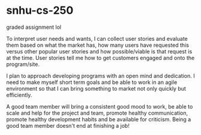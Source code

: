 # snhu-cs-250
graded assignment lol

To interpret user needs and wants, I can collect user stories and evaluate them based on what the market has, how many users have requested this versus other popular user stories and how possible/viable is that request is at the time. User stories tell me how to get customers engaged and onto the program/site.

I plan to approach developing programs with an open mind and dedication. I need to make myself short term goals and be able to work in an agile environment so that I can bring something to market not only quickly but efficiently.

A good team member will bring a consistent good mood to work, be able to scale and help for the project and team, promote healthy communication, promote healthy development habits and be available for criticism. Being a good team member doesn't end at finishing a job!
